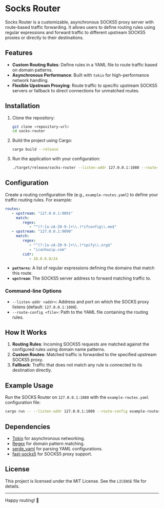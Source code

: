 # Socks Router

Socks Router is a customizable, asynchronous SOCKS5 proxy server with route-based traffic forwarding. It allows users to define routing rules using regular expressions and forward traffic to different upstream SOCKS5 proxies or directly to their destinations.

## Features

- **Custom Routing Rules**: Define rules in a YAML file to route traffic based on domain patterns.
- **Asynchronous Performance**: Built with `tokio` for high-performance network handling.
- **Flexible Upstream Proxying**: Route traffic to specific upstream SOCKS5 servers or fallback to direct connections for unmatched routes.

## Installation

1. Clone the repository:
   ```bash
   git clone <repository-url>
   cd socks-router
   ```

2. Build the project using Cargo:
   ```bash
   cargo build --release
   ```

3. Run the application with your configuration:
   ```bash
   ./target/release/socks-router --listen-addr 127.0.0.1:1080 --route-config example-routes.yaml
   ```

## Configuration

Create a routing configuration file (e.g., `example-routes.yaml`) to define your traffic routing rules. For example:

```yaml
routes:
   - upstream: "127.0.0.1:9091"
     match:
        regex:
           - "^(?:[a-zA-Z0-9-]+\\.)*ifconfig\\.me$"
   - upstream: "127.0.0.1:9090"
     match:
        regex:
           - "^(?:[a-zA-Z0-9-]+\\.)*ipify\\.org$"
           - "icanhazip.com"
        cidr:
           - 10.0.0.0/24
```

- **`patterns`**: A list of regular expressions defining the domains that match this route.
- **`upstream`**: The SOCKS5 server address to forward matching traffic to.

### Command-line Options

- `--listen-addr <addr>`: Address and port on which the SOCKS proxy listens (default: `127.0.0.1:1080`).
- `--route-config <file>`: Path to the YAML file containing the routing rules.

## How It Works

1. **Routing Rules**: Incoming SOCKS5 requests are matched against the configured rules using domain name patterns.
2. **Custom Routes**: Matched traffic is forwarded to the specified upstream SOCKS5 proxy.
3. **Fallback**: Traffic that does not match any rule is connected to its destination directly.

## Example Usage

Run the SOCKS Router on `127.0.0.1:1080` with the `example-routes.yaml` configuration file:

```bash
cargo run -- --listen-addr 127.0.0.1:1080 --route-config example-routes.yaml
```

## Dependencies

- [Tokio](https://tokio.rs/) for asynchronous networking.
- [Regex](https://docs.rs/regex/) for domain pattern matching.
- [serde_yaml](https://docs.rs/serde_yaml/) for parsing YAML configurations.
- [fast-socks5](https://docs.rs/fast-socks5/) for SOCKS5 proxy support.

## License

This project is licensed under the MIT License. See the `LICENSE` file for details.

---

Happy routing! 🚀